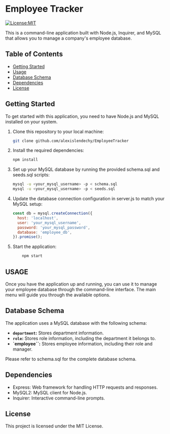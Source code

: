 # Employee Tracker

[![License:MIT](https://img.shields.io/badge/License-MIT-yellow.svg)](https://opensource.org/license/mit/)

This is a command-line application built with Node.js, Inquirer, and MySQL that allows you to manage a company's employee database.

## Table of Contents

- [Getting Started](#getting-started)
- [Usage](#usage)
- [Database Schema](#database-schema)
- [Dependencies](#dependencies)
- [License](#license)

## Getting Started

To get started with this application, you need to have Node.js and MySQL installed on your system.

1. Clone this repository to your local machine:

   ```bash
   git clone github.com/alexislendechy/EmployeeTracker
2. Install the required dependencies:
    ```bash
    npm install
3. Set up your MySQL database by running the provided schema.sql and seeds.sql scripts:

    ```bash
    mysql -u <your_mysql_username> -p < schema.sql
    mysql -u <your_mysql_username> -p < seeds.sql
4. Update the database connection configuration in server.js to match your MySQL setup:
   ```javascript
   const db = mysql.createConnection({
     host: 'localhost',
     user: 'your_mysql_username',
     password: 'your_mysql_password',
     database: 'employee_db',
   }).promise();
5. Start the application:

    ```bash
        npm start
## USAGE

Once you have the application up and running, you can use it to manage your employee database through the command-line interface. The main menu will guide you through the available options.

## Database Schema
The application uses a MySQL database with the following schema:

* **`department`:** Stores department information.
* **`role`:** Stores role information, including the department it belongs to.
* **`employee``:** Stores employee information, including their role and manager.

Please refer to schema.sql for the complete database schema.

## Dependencies
* Express: Web framework for handling HTTP requests and responses.
* MySQL2: MySQL client for Node.js.
* Inquirer: Interactive command-line prompts.

## License
This project is licensed under the MIT License.


